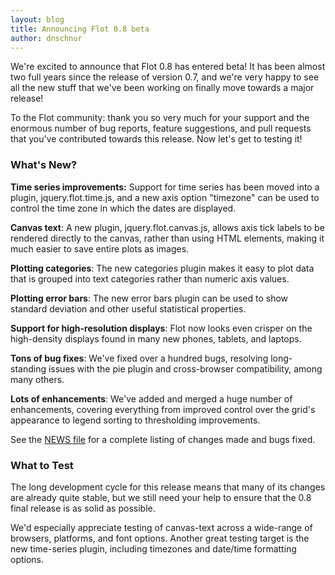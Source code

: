 ```yaml
---
layout: blog
title: Announcing Flot 0.8 beta
author: dnschnur
---
```


We're excited to announce that Flot 0.8 has entered beta! It has been almost
two full years since the release of version 0.7, and we're very happy to see
all the new stuff that we've been working on finally move towards a major
release!

To the Flot community: thank you so very much for your support and the enormous
number of bug reports, feature suggestions, and pull requests that you've
contributed towards this release.  Now let's get to testing it!

### What's New? ###

**Time series improvements:** Support for time series has been moved into a
plugin, jquery.flot.time.js, and a new axis option "timezone" can be used to
control the time zone in which the dates are displayed.

**Canvas text**: A new plugin, jquery.flot.canvas.js, allows axis tick labels
to be rendered directly to the canvas, rather than using HTML elements, making
it much easier to save entire plots as images.

**Plotting categories**: The new categories plugin makes it easy to plot data
that is grouped into text categories rather than numeric axis values.

**Plotting error bars**: The new error bars plugin can be used to show standard
deviation and other useful statistical properties.

**Support for high-resolution displays**: Flot now looks even crisper on the
high-density displays found in many new phones, tablets, and laptops.

**Tons of bug fixes**: We've fixed over a hundred bugs, resolving long-standing
issues with the pie plugin and cross-browser compatibility, among many others.

**Lots of enhancements**: We've added and merged a huge number of enhancements,
covering everything from improved control over the grid's appearance to legend
sorting to thresholding improvements.

See the [NEWS file](https://github.com/flot/flot/blob/0.8.0-beta/NEWS.md) for a
complete listing of changes made and bugs fixed.

### What to Test ###

The long development cycle for this release means that many of its changes are
already quite stable, but we still need your help to ensure that the 0.8 final
release is as solid as possible.

We'd especially appreciate testing of canvas-text across a wide-range of
browsers, platforms, and font options. Another great testing target is the new
time-series plugin, including timezones and date/time formatting options.
